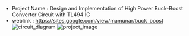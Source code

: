 - Project Name : Design and Implementation of High Power Buck-Boost Converter Circuit with TL494 IC
- weblink      : https://sites.google.com/view/mamunar/buck_boost
![circuit_diagram](https://github.com/user-attachments/assets/111c030c-be6b-4cab-a12c-21b5dbeac303)
![project_image](https://github.com/user-attachments/assets/6fec0d7e-4c1c-4356-ad16-3fb816306c13)
